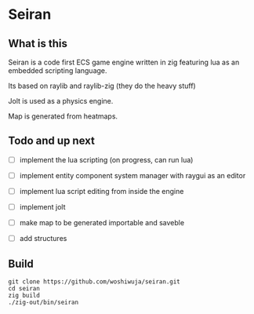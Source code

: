 # Seiran

## What is this

Seiran is a code first ECS game engine written in zig featuring lua as an embedded scripting language.

Its based on raylib and raylib-zig (they do the heavy stuff)

Jolt is used as a physics engine.

Map is generated from heatmaps.

## Todo and up next

- [ ] implement the lua scripting (on progress, can run lua)

- [ ] implement entity component system manager with raygui as an editor

- [ ] implement lua script editing from inside the engine 

- [ ] implement jolt

- [ ] make map to be generated importable and saveble

- [ ] add structures

## Build

```
git clone https://github.com/woshiwuja/seiran.git
cd seiran
zig build
./zig-out/bin/seiran
```
